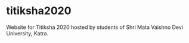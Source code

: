 # titiksha2020
Website for Titiksha 2020 hosted by students of Shri Mata Vaishno Devi University, Katra.

